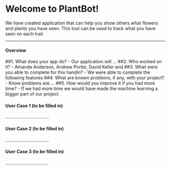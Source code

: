 Welcome to PlantBot!
===================


We have created application that can help you show others what flowers and plants you have seen. This tool can be used to track what you have seen on each trail.

----------

<h4>Overview</h4>
##1. What does your app do? 
  - Our application will ...
##2. Who worked on it?
 - Amanda Anderson, Andrew Porter, David Keller and 
##3. What were you able to complete for this handin?
 - We were able to complete the following features
##4. What are known problems, if any, with your project?
 - Know problems are....
##5. How would you improve it if you had more time?
 - If we had more time we would have made the machine learning a bigger part of our project. 

####  User Case 1 (to be filled in)

..................................

####  User Case 2 (to be filled in)

..................................

####  User Case 3 (to be filled in)


.................................

